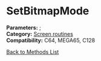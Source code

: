 # SetBitmapMode

**Parameters:** ;  
**Category:** [Screen routines](../categories/screen_routines.md)  
**Compatibility:** C64, MEGA65,  C128  


[Back to Methods List](../../SUMMARY.md)
